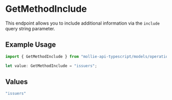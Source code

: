 # GetMethodInclude

This endpoint allows you to include additional information via the `include` query string parameter.

## Example Usage

```typescript
import { GetMethodInclude } from "mollie-api-typescript/models/operations";

let value: GetMethodInclude = "issuers";
```

## Values

```typescript
"issuers"
```